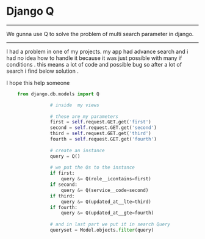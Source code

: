 # Django Q 

***
We gunna use Q to solve the problem of multi search parameter in django.
***
I had a problem in one of my projects. my app had advance search 
and i had no idea how to handle it because it was just possible with 
many if conditions . this means a lot of code and possible bug 
so after a lot of search i find below solution .

I hope this help someone



```python
    from django.db.models import Q

                # inside  my views
                
                # these are my parameters 
                first = self.request.GET.get('first')
                second = self.request.GET.get('second')
                third = self.request.GET.get('third')
                fourth = self.request.GET.get('fourth')
                
                # create an instance 
                query = Q()
                
                # we put the Qs to the instance
                if first:
                    query &= Q(role__icontains=first)
                if second:
                    query &= Q(service__code=second)
                if third:
                    query &= Q(updated_at__lte=third)
                if fourth:
                    query &= Q(updated_at__gte=fourth)
                    
                # and in last part we put it in search Query
                queryset = Model.objects.filter(query)

```
